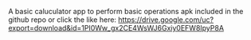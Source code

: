 A basic caluculator app to perform basic operations 
apk included in the github repo or click the like here:
https://drive.google.com/uc?export=download&id=1PI0Ww_gx2CE4WsWJ6Gxiy0EFW8IpyP8A
